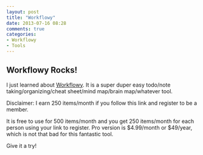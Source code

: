 ```yaml
---
layout: post
title: "Workflowy"
date: 2013-07-16 08:28
comments: true
categories: 
- Workflowy
- Tools
---
```


## Workflowy Rocks!

I just learned about [Workflowy][]. It is a super duper easy todo/note taking/organizing/cheat sheet/mind map/brain map/whatever tool.

Disclaimer: I earn 250 items/month if you follow this link and register to be a member.

It is free to use for 500 items/month and you get 250 items/month for each person using your link to register. Pro version is $4.99/month or $49/year, which is not that bad for this fantastic tool.

Give it a try!

[Workflowy]: https://workflowy.com/?ref=14e3069c

